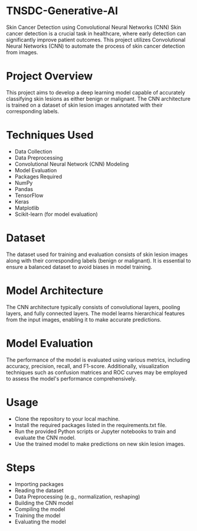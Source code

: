 # TNSDC-Generative-AI
Skin Cancer Detection using Convolutional Neural Networks (CNN) Skin cancer detection is a crucial task in healthcare, where early detection can significantly improve patient outcomes. This project utilizes Convolutional Neural Networks (CNN) to automate the process of skin cancer detection from images.

# Project Overview
This project aims to develop a deep learning model capable of accurately classifying skin lesions as either benign or malignant. The CNN architecture is trained on a dataset of skin lesion images annotated with their corresponding labels.

# Techniques Used
- Data Collection
- Data Preprocessing
- Convolutional Neural Network (CNN) Modeling
- Model Evaluation
- Packages Required
- NumPy
- Pandas
- TensorFlow
- Keras
- Matplotlib
- Scikit-learn (for model evaluation)
# Dataset
The dataset used for training and evaluation consists of skin lesion images along with their corresponding labels (benign or malignant). It is essential to ensure a balanced dataset to avoid biases in model training.

# Model Architecture
The CNN architecture typically consists of convolutional layers, pooling layers, and fully connected layers. The model learns hierarchical features from the input images, enabling it to make accurate predictions.

# Model Evaluation
The performance of the model is evaluated using various metrics, including accuracy, precision, recall, and F1-score. Additionally, visualization techniques such as confusion matrices and ROC curves may be employed to assess the model's performance comprehensively.

# Usage
- Clone the repository to your local machine.
- Install the required packages listed in the requirements.txt file.
- Run the provided Python scripts or Jupyter notebooks to train and evaluate the CNN model.
- Use the trained model to make predictions on new skin lesion images.
# Steps
- Importing packages
- Reading the dataset
- Data Preprocessing (e.g., normalization, reshaping)
- Building the CNN model
- Compiling the model
- Training the model
- Evaluating the model
